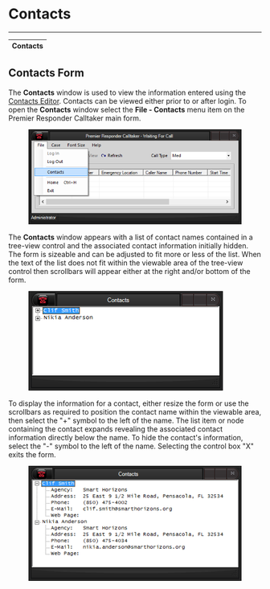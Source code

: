 # Contacts

***

| **Contacts** |
| ------------ |

## Contacts Form

The **Contacts** window is used to view the information entered using the [Contacts Editor](broken-reference).  Contacts can be viewed either prior to or after login.  To open the **Contacts** window select the  **File - Contacts** menu item on the Premier Responder Calltaker main form.

<figure><img src=".gitbook/assets/Contacts_files/image001.png" alt=""><figcaption></figcaption></figure>

The **Contacts** window appears with a list of contact names contained in a tree-view control and the associated contact information initially hidden.  The form is sizeable and can be adjusted to fit more or less of the list.  When the text of the list does not fit within the viewable area of the tree-view control then scrollbars will appear either at the right and/or bottom of the form.

<figure><img src=".gitbook/assets/Contacts_files/image002.png" alt=""><figcaption></figcaption></figure>

To display the information for a contact, either resize the form or use the scrollbars as required to position the contact name within the viewable area, then select the "+" symbol to the left of the name.  The list item or node containing the contact expands revealing the associated contact information directly below the name.  To hide the contact's information, select the "-" symbol to the left of the name.  Selecting the control box "X" exits the form.

<figure><img src=".gitbook/assets/Contacts_files/image003.png" alt=""><figcaption></figcaption></figure>
